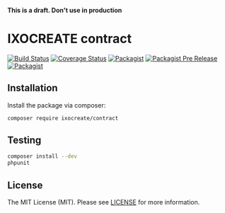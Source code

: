 **This is a draft. Don't use in production**

# IXOCREATE contract

[![Build Status](https://travis-ci.org/ixocreate/contract.svg?branch=master)](https://travis-ci.org/ixocreate/contract)
[![Coverage Status](https://coveralls.io/repos/github/ixocreate/contract/badge.svg?branch=develop)](https://coveralls.io/github/ixocreate/contract?branch=develop)
[![Packagist](https://img.shields.io/packagist/v/ixocreate/contract.svg)](https://packagist.org/packages/ixocreate/contract)
[![Packagist Pre Release](https://img.shields.io/packagist/vpre/ixocreate/contract.svg)](https://packagist.org/packages/ixocreate/contract)
[![Packagist](https://img.shields.io/packagist/l/ixocreate/contract.svg)](https://packagist.org/packages/ixocreate/contract)

## Installation

Install the package via composer:

```sh
composer require ixocreate/contract
```

## Testing

```sh
composer install --dev
phpunit
```

## License

The MIT License (MIT). Please see [LICENSE](LICENSE) for more information.
